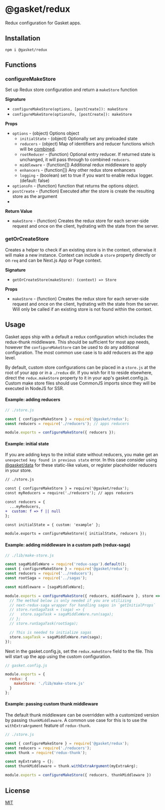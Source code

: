 # @gasket/redux

Redux configuration for Gasket apps.

## Installation

```
npm i @gasket/redux
```

## Functions

### configureMakeStore

Set up Redux store configuration and return a `makeStore` function

**Signature**

- `configureMakeStore(options, [postCreate]): makeStore`
- `configureMakeStore(optionsFn, [postCreate]): makeStore`

**Props**

- `options` - (object) Options object
  - `initialState` - (object) Optionally set any preloaded state
  - `reducers` - (object) Map of identifiers and reducer functions which will be
    [combined].
  - `rootReducer` - (function) Optional entry reducer. If returned state is
    unchanged, it will pass through to combined `reducers`.
  - `middleware` - (function[]) Additional redux middleware to apply
  - `enhancers` - (function[]) Any other redux store enhancers
  - `logging` - (boolean) set to true if you want to enable redux logger.
    (default: false)
- `optionsFn` - (function) function that returns the options object.
- `postCreate` - (function) Executed after the store is create the resulting
  store as the argument
- 

**Return Value**

- `makeStore` - (function) Creates the redux store for each server-side request
  and once on the client, hydrating with the state from the server.

### getOrCreateStore

Creates a helper to check if an existing store is in the context, otherwise it
will make a new instance. Context can include a `store` property directly or on
`req` and can be Next.js App or Page context.

**Signature**

- `getOrCreateStore(makeStore): (context) => Store`

**Props**

- `makeStore` - (function) Creates the redux store for each server-side request
  and once on the client, hydrating with the state from the server. Will only
  be called if an existing store is not found within the context.

## Usage

Gasket apps ship with a default a redux configuration which includes the
redux-thunk middleware. This should be sufficient for most app needs, however
the `configureMakeStore` can be used to do any additional configuration. The
most common use case is to add reducers as the app level.

By default, custom store configurations can be placed in a `store.js` at the
root of your app or in a `./redux` dir. If you wish for it to reside elsewhere,
direct the `redux.makeStore` property to it in your app's gasket.config.js.
Custom make store files should use CommonJS imports since they will be executed
in NodeJS for SSR.

#### Example: adding reducers

```js
// ./store.js

const { configureMakeStore } = require('@gasket/redux');
const reducers = require('./reducers'); // apps reducers

module.exports = configureMakeStore({ reducers });
```

#### Example: initial state

If you are adding keys to the initial state without reducers, you make get
an `unexpected key found in previous state` error. In this case consider using
[@gasket/data] for these static-like values, or register placeholder reducers
in your store.

```diff
// ./store.js

const { configureMakeStore } = require('@gasket/redux');
const myReducers = require('./reducers'); // apps reducers

const reducers = {
  ...myReducers,
+  custom: f => f || null
};

const initialState = { custom: 'example' };

module.exports = configureMakeStore({ initialState, reducers });
```


#### Example: adding middleware in a custom path (redux-saga)

```js
// ./lib/make-store.js

const sagaMiddleWare = require('redux-saga').default();
const { configureMakeStore } = require('@gasket/redux');
const reducers = require('../reducers');
const rootSaga = require('../sagas');

const middleware = [sagaMiddleWare];

module.exports = configureMakeStore({ reducers, middleware }, store => {
  // The method below is only needed if you are utilizing
  // next-redux-saga wrapper for handling sagas in `getInitialProps`
  // store.runSagaTask = (saga) => {
  //   store.sagaTask = sagaMiddleWare.run(saga);
  // };
  // store.runSagaTask(rootSaga);

  // This is needed to initialize sagas
  store.sagaTask = sagaMiddleWare.run(saga);
});
```

Next in the gasket.config.js, set the `redux.makeStore` field to the file. This
will start up the app using the custom configuration.

```js
// gasket.config.js

module.exports = {
  redux: {
    makeStore: './lib/make-store.js'
  }
};
```

#### Example: passing custom thunk middleware

The default thunk middleware can be overridden with a customized version by
passing `thunkMiddleware`. A common use case for this is to use the
`withExtraArgument` feature of `redux-thunk`.

```js
// ./store.js

const { configureMakeStore } = require('@gasket/redux');
const reducers = require('./reducers');
const thunk = require('redux-thunk');

const myExtraArg = {};
const thunkMiddleware = thunk.withExtraArgument(myExtraArg);

module.exports = configureMakeStore({ reducers, thunkMiddleware })
```

## License

[MIT](./LICENSE.md)

<!-- LINKS -->

[combined]: https://redux.js.org/api/combinereducers
[@gasket/data]: /packages/gasket-data/README.md
